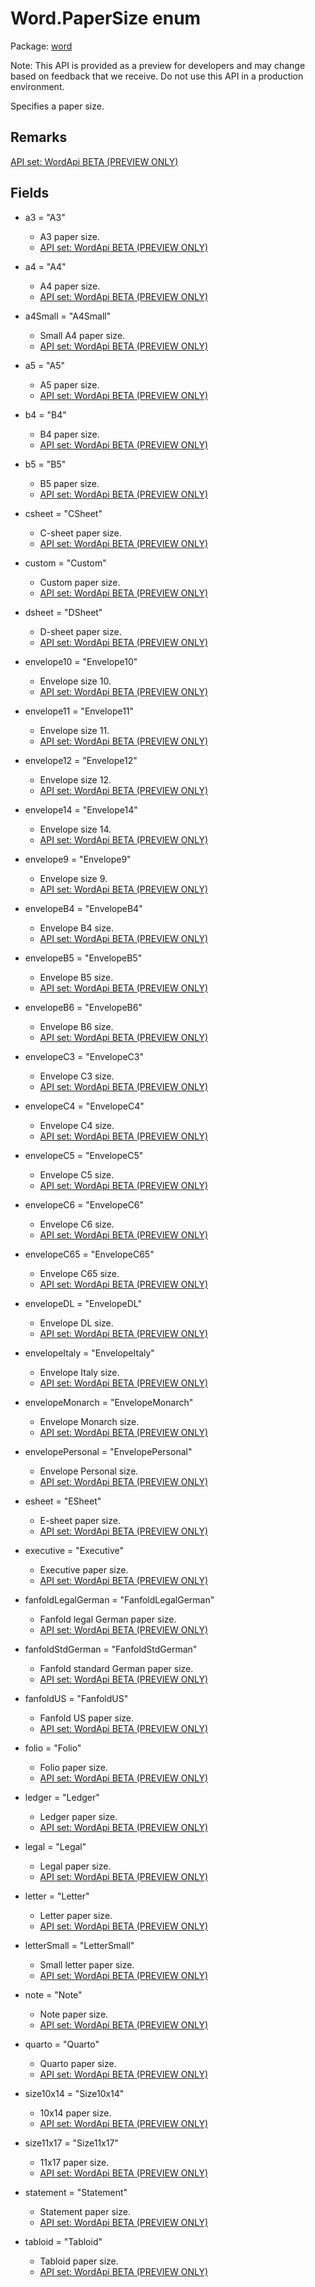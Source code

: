 # Word.PaperSize enum

Package: [word](/en-us/javascript/api/word)

Note: This API is provided as a preview for developers and may change based on feedback that we receive. Do not use this API in a production environment.

Specifies a paper size.

## Remarks

[API set: WordApi BETA (PREVIEW ONLY)](/en-us/javascript/api/requirement-sets/word/word-api-requirement-sets)

## Fields

- a3 = "A3"
  - A3 paper size.
  - [API set: WordApi BETA (PREVIEW ONLY)](/en-us/javascript/api/requirement-sets/word/word-api-requirement-sets)

- a4 = "A4"
  - A4 paper size.
  - [API set: WordApi BETA (PREVIEW ONLY)](/en-us/javascript/api/requirement-sets/word/word-api-requirement-sets)

- a4Small = "A4Small"
  - Small A4 paper size.
  - [API set: WordApi BETA (PREVIEW ONLY)](/en-us/javascript/api/requirement-sets/word/word-api-requirement-sets)

- a5 = "A5"
  - A5 paper size.
  - [API set: WordApi BETA (PREVIEW ONLY)](/en-us/javascript/api/requirement-sets/word/word-api-requirement-sets)

- b4 = "B4"
  - B4 paper size.
  - [API set: WordApi BETA (PREVIEW ONLY)](/en-us/javascript/api/requirement-sets/word/word-api-requirement-sets)

- b5 = "B5"
  - B5 paper size.
  - [API set: WordApi BETA (PREVIEW ONLY)](/en-us/javascript/api/requirement-sets/word/word-api-requirement-sets)

- csheet = "CSheet"
  - C-sheet paper size.
  - [API set: WordApi BETA (PREVIEW ONLY)](/en-us/javascript/api/requirement-sets/word/word-api-requirement-sets)

- custom = "Custom"
  - Custom paper size.
  - [API set: WordApi BETA (PREVIEW ONLY)](/en-us/javascript/api/requirement-sets/word/word-api-requirement-sets)

- dsheet = "DSheet"
  - D-sheet paper size.
  - [API set: WordApi BETA (PREVIEW ONLY)](/en-us/javascript/api/requirement-sets/word/word-api-requirement-sets)

- envelope10 = "Envelope10"
  - Envelope size 10.
  - [API set: WordApi BETA (PREVIEW ONLY)](/en-us/javascript/api/requirement-sets/word/word-api-requirement-sets)

- envelope11 = "Envelope11"
  - Envelope size 11.
  - [API set: WordApi BETA (PREVIEW ONLY)](/en-us/javascript/api/requirement-sets/word/word-api-requirement-sets)

- envelope12 = "Envelope12"
  - Envelope size 12.
  - [API set: WordApi BETA (PREVIEW ONLY)](/en-us/javascript/api/requirement-sets/word/word-api-requirement-sets)

- envelope14 = "Envelope14"
  - Envelope size 14.
  - [API set: WordApi BETA (PREVIEW ONLY)](/en-us/javascript/api/requirement-sets/word/word-api-requirement-sets)

- envelope9 = "Envelope9"
  - Envelope size 9.
  - [API set: WordApi BETA (PREVIEW ONLY)](/en-us/javascript/api/requirement-sets/word/word-api-requirement-sets)

- envelopeB4 = "EnvelopeB4"
  - Envelope B4 size.
  - [API set: WordApi BETA (PREVIEW ONLY)](/en-us/javascript/api/requirement-sets/word/word-api-requirement-sets)

- envelopeB5 = "EnvelopeB5"
  - Envelope B5 size.
  - [API set: WordApi BETA (PREVIEW ONLY)](/en-us/javascript/api/requirement-sets/word/word-api-requirement-sets)

- envelopeB6 = "EnvelopeB6"
  - Envelope B6 size.
  - [API set: WordApi BETA (PREVIEW ONLY)](/en-us/javascript/api/requirement-sets/word/word-api-requirement-sets)

- envelopeC3 = "EnvelopeC3"
  - Envelope C3 size.
  - [API set: WordApi BETA (PREVIEW ONLY)](/en-us/javascript/api/requirement-sets/word/word-api-requirement-sets)

- envelopeC4 = "EnvelopeC4"
  - Envelope C4 size.
  - [API set: WordApi BETA (PREVIEW ONLY)](/en-us/javascript/api/requirement-sets/word/word-api-requirement-sets)

- envelopeC5 = "EnvelopeC5"
  - Envelope C5 size.
  - [API set: WordApi BETA (PREVIEW ONLY)](/en-us/javascript/api/requirement-sets/word/word-api-requirement-sets)

- envelopeC6 = "EnvelopeC6"
  - Envelope C6 size.
  - [API set: WordApi BETA (PREVIEW ONLY)](/en-us/javascript/api/requirement-sets/word/word-api-requirement-sets)

- envelopeC65 = "EnvelopeC65"
  - Envelope C65 size.
  - [API set: WordApi BETA (PREVIEW ONLY)](/en-us/javascript/api/requirement-sets/word/word-api-requirement-sets)

- envelopeDL = "EnvelopeDL"
  - Envelope DL size.
  - [API set: WordApi BETA (PREVIEW ONLY)](/en-us/javascript/api/requirement-sets/word/word-api-requirement-sets)

- envelopeItaly = "EnvelopeItaly"
  - Envelope Italy size.
  - [API set: WordApi BETA (PREVIEW ONLY)](/en-us/javascript/api/requirement-sets/word/word-api-requirement-sets)

- envelopeMonarch = "EnvelopeMonarch"
  - Envelope Monarch size.
  - [API set: WordApi BETA (PREVIEW ONLY)](/en-us/javascript/api/requirement-sets/word/word-api-requirement-sets)

- envelopePersonal = "EnvelopePersonal"
  - Envelope Personal size.
  - [API set: WordApi BETA (PREVIEW ONLY)](/en-us/javascript/api/requirement-sets/word/word-api-requirement-sets)

- esheet = "ESheet"
  - E-sheet paper size.
  - [API set: WordApi BETA (PREVIEW ONLY)](/en-us/javascript/api/requirement-sets/word/word-api-requirement-sets)

- executive = "Executive"
  - Executive paper size.
  - [API set: WordApi BETA (PREVIEW ONLY)](/en-us/javascript/api/requirement-sets/word/word-api-requirement-sets)

- fanfoldLegalGerman = "FanfoldLegalGerman"
  - Fanfold legal German paper size.
  - [API set: WordApi BETA (PREVIEW ONLY)](/en-us/javascript/api/requirement-sets/word/word-api-requirement-sets)

- fanfoldStdGerman = "FanfoldStdGerman"
  - Fanfold standard German paper size.
  - [API set: WordApi BETA (PREVIEW ONLY)](/en-us/javascript/api/requirement-sets/word/word-api-requirement-sets)

- fanfoldUS = "FanfoldUS"
  - Fanfold US paper size.
  - [API set: WordApi BETA (PREVIEW ONLY)](/en-us/javascript/api/requirement-sets/word/word-api-requirement-sets)

- folio = "Folio"
  - Folio paper size.
  - [API set: WordApi BETA (PREVIEW ONLY)](/en-us/javascript/api/requirement-sets/word/word-api-requirement-sets)

- ledger = "Ledger"
  - Ledger paper size.
  - [API set: WordApi BETA (PREVIEW ONLY)](/en-us/javascript/api/requirement-sets/word/word-api-requirement-sets)

- legal = "Legal"
  - Legal paper size.
  - [API set: WordApi BETA (PREVIEW ONLY)](/en-us/javascript/api/requirement-sets/word/word-api-requirement-sets)

- letter = "Letter"
  - Letter paper size.
  - [API set: WordApi BETA (PREVIEW ONLY)](/en-us/javascript/api/requirement-sets/word/word-api-requirement-sets)

- letterSmall = "LetterSmall"
  - Small letter paper size.
  - [API set: WordApi BETA (PREVIEW ONLY)](/en-us/javascript/api/requirement-sets/word/word-api-requirement-sets)

- note = "Note"
  - Note paper size.
  - [API set: WordApi BETA (PREVIEW ONLY)](/en-us/javascript/api/requirement-sets/word/word-api-requirement-sets)

- quarto = "Quarto"
  - Quarto paper size.
  - [API set: WordApi BETA (PREVIEW ONLY)](/en-us/javascript/api/requirement-sets/word/word-api-requirement-sets)

- size10x14 = "Size10x14"
  - 10x14 paper size.
  - [API set: WordApi BETA (PREVIEW ONLY)](/en-us/javascript/api/requirement-sets/word/word-api-requirement-sets)

- size11x17 = "Size11x17"
  - 11x17 paper size.
  - [API set: WordApi BETA (PREVIEW ONLY)](/en-us/javascript/api/requirement-sets/word/word-api-requirement-sets)

- statement = "Statement"
  - Statement paper size.
  - [API set: WordApi BETA (PREVIEW ONLY)](/en-us/javascript/api/requirement-sets/word/word-api-requirement-sets)

- tabloid = "Tabloid"
  - Tabloid paper size.
  - [API set: WordApi BETA (PREVIEW ONLY)](/en-us/javascript/api/requirement-sets/word/word-api-requirement-sets)
